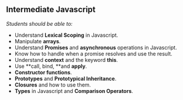 ## Intermediate Javascript

*Students should be able to:*
+ Understand **Lexical Scoping** in Javascript.
+ Manipulate **arrays**.
+ Understand **Promises** and **asynchronous** operations in Javascript.
+ Know how to handle when a promise resolves and use the result.
+ Understand **context** and the keyword **this**.
+ Use **call, bind, **and **apply**.
+ **Constructor functions**.
+ **Prototypes** and **Prototypical Inheritance**.
+ **Closures** and how to use them.
+ **Types** in Javascript and **Comparison Operators**.